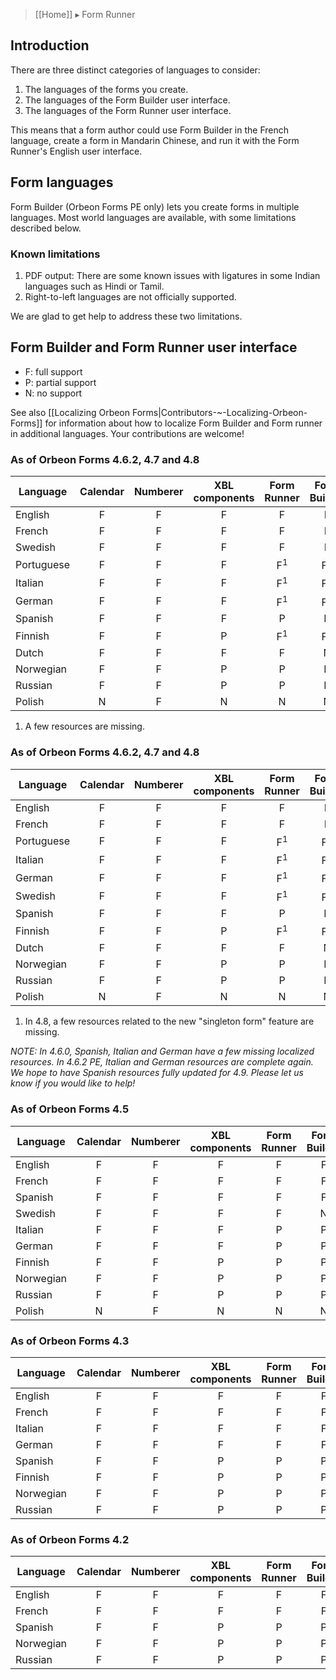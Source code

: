 > [[Home]] ▸ Form Runner

## Introduction

There are three distinct categories of languages to consider:

1. The languages of the forms you create.
2. The languages of the Form Builder user interface.
3. The languages of the Form Runner user interface.

This means that a form author could use Form Builder in the French language, create a form in Mandarin Chinese, and run it with the Form Runner's English user interface.

## Form languages

Form Builder (Orbeon Forms PE only) lets you create forms in multiple languages. Most world languages are available, with some limitations described below.

### Known limitations

1. PDF output: There are some  known issues with ligatures in some Indian languages such as Hindi or Tamil.
2. Right-to-left languages are not officially supported.

We are glad to get help to address these two limitations.

## Form Builder and Form Runner user interface

- F: full support
- P: partial support
- N: no support

See also [[Localizing Orbeon Forms|Contributors-~-Localizing-Orbeon-Forms]] for information about how to localize Form Builder and Form runner in additional languages. Your contributions are welcome!

### As of Orbeon Forms 4.6.2, 4.7 and 4.8

Language  | Calendar | Numberer | XBL components | Form Runner   | Form Builder
----------|:--------:|:--------:|:--------------:|:-------------:|:-----------:
English   | F        | F        | F              | F             | F
French    | F        | F        | F              | F             | F
Swedish   | F        | F        | F              | F             | F
Portuguese| F        | F        | F              | F<sup>1</sup> | F<sup>1</sup>
Italian   | F        | F        | F              | F<sup>1</sup> | F<sup>1</sup>
German    | F        | F        | F              | F<sup>1</sup> | F<sup>1</sup>
Spanish   | F        | F        | F              | P             | P
Finnish   | F        | F        | P              | F<sup>1</sup> | F<sup>1</sup>
Dutch     | F        | F        | F              | F             | N
Norwegian | F        | F        | P              | P             | P
Russian   | F        | F        | P              | P             | P
Polish    | N        | F        | N              | N             | N

1. A few resources are missing.

### As of Orbeon Forms 4.6.2, 4.7 and 4.8

Language  | Calendar | Numberer | XBL components | Form Runner   | Form Builder
----------|:--------:|:--------:|:--------------:|:-------------:|:-----------:
English   | F        | F        | F              | F             | F
French    | F        | F        | F              | F             | F
Portuguese| F        | F        | F              | F<sup>1</sup> | F<sup>1</sup>
Italian   | F        | F        | F              | F<sup>1</sup> | F<sup>1</sup>
German    | F        | F        | F              | F<sup>1</sup> | F<sup>1</sup>
Swedish   | F        | F        | F              | F<sup>1</sup> | F<sup>1</sup>
Spanish   | F        | F        | F              | P             | P
Finnish   | F        | F        | P              | F<sup>1</sup> | F<sup>1</sup>
Dutch     | F        | F        | F              | F             | N
Norwegian | F        | F        | P              | P             | P
Russian   | F        | F        | P              | P             | P
Polish    | N        | F        | N              | N             | N

1. In 4.8, a few resources related to the new "singleton form" feature are missing.

*NOTE: In 4.6.0, Spanish, Italian and German have a few missing localized resources. In 4.6.2 PE, Italian and German resources are complete again. We hope to have Spanish resources fully updated for 4.9. Please let us know if you would like to help!*

### As of Orbeon Forms 4.5

Language  | Calendar | Numberer | XBL components | Form Runner | Form Builder 
----------|:--------:|:--------:|:--------------:|:-----------:|:-----------:
English   | F | F | F | F | F
French    | F | F | F | F | F
Spanish   | F | F | F | F | F
Swedish   | F | F | F | F | N
Italian   | F | F | F | P | P
German    | F | F | F | P | P
Finnish   | F | F | P | P | P
Norwegian | F | F | P | P | P
Russian   | F | F | P | P | P
Polish    | N | F | N | N | N

### As of Orbeon Forms 4.3

Language  | Calendar | Numberer | XBL components | Form Runner | Form Builder
----------|:--------:|:--------:|:--------------:|:-----------:|:-----------:
English   | F | F | F | F | F
French    | F | F | F | F | F
Italian   | F | F | F | F | F
German    | F | F | F | F | F
Spanish   | F | F | P | P | P
Finnish   | F | F | P | P | P
Norwegian | F | F | P | P | P
Russian   | F | F | P | P | P

### As of Orbeon Forms 4.2

Language  | Calendar | Numberer | XBL components | Form Runner | Form Builder
----------|:--------:|:--------:|:--------------:|:-----------:|:-----------:
English   | F | F | F | F | F
French    | F | F | F | F | F
Spanish   | F | F | P | P | P
Norwegian | F | F | P | P | P
Russian   | F | F | P | P | P

